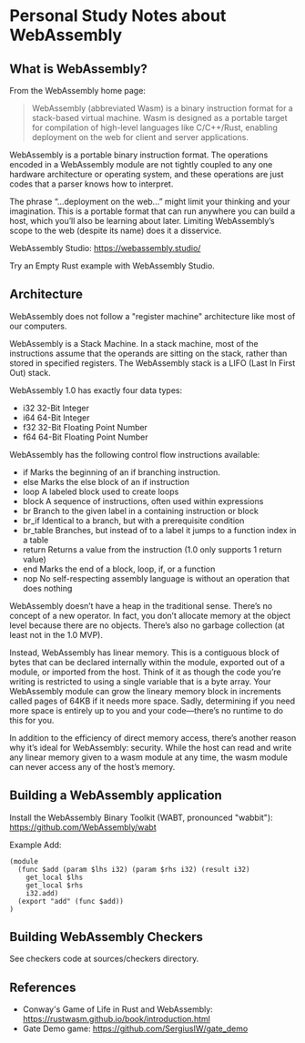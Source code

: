 # Personal Study Notes about WebAssembly

## What is WebAssembly?

From the WebAssembly home page:

> WebAssembly (abbreviated Wasm) is a binary instruction format for a stack-based virtual machine. Wasm is designed as a portable target for compilation of high-level languages like C/C++/Rust, enabling deployment on the web for client and server applications.

WebAssembly is a portable binary instruction format. The operations encoded in a WebAssembly
module are not tightly coupled to any one hardware architecture or operating
system, and these operations are just codes that a parser knows how to
interpret.

The phrase “...deployment on the web...” might limit your thinking and your
imagination. This is a portable format that can run anywhere you can build
a host, which you’ll also be learning about later. Limiting WebAssembly’s
scope to the web (despite its name) does it a disservice.

WebAssembly Studio: https://webassembly.studio/

Try an Empty Rust example with WebAssembly Studio.

## Architecture

WebAssembly does not follow a "register machine" architecture like most of our computers.

WebAssembly is a Stack Machine. In a stack machine, most of the instructions
assume that the operands are sitting on the stack, rather than stored in
specified registers. The WebAssembly stack is a LIFO (Last In First Out) stack.

WebAssembly 1.0 has exactly four data types:
- i32 32-Bit Integer
- i64 64-Bit Integer
- f32 32-Bit Floating Point Number
- f64 64-Bit Floating Point Number

WebAssembly has the following control flow instructions available:
- if Marks the beginning of an if branching instruction.
- else Marks the else block of an if instruction
- loop A labeled block used to create loops
- block A sequence of instructions, often used within expressions
- br Branch to the given label in a containing instruction or block
- br_if Identical to a branch, but with a prerequisite condition
- br_table Branches, but instead of to a label it jumps to a function index in a table
- return Returns a value from the instruction (1.0 only supports 1 return value)
- end Marks the end of a block, loop, if, or a function
- nop No self-respecting assembly language is without an operation that does nothing

WebAssembly doesn’t have a heap in the traditional sense. There’s no concept
of a new operator. In fact, you don’t allocate memory at the object level because
there are no objects. There’s also no garbage collection (at least not in the 1.0
MVP).

Instead, WebAssembly has linear memory. This is a contiguous block of bytes
that can be declared internally within the module, exported out of a module,
or imported from the host. Think of it as though the code you’re writing is
restricted to using a single variable that is a byte array. Your WebAssembly
module can grow the lineary memory block in increments called pages of
64KB if it needs more space. Sadly, determining if you need more space is
entirely up to you and your code—there’s no runtime to do this for you.

In addition to the efficiency of direct memory access, there’s another reason
why it’s ideal for WebAssembly: security. While the host can read and write
any linear memory given to a wasm module at any time, the wasm module
can never access any of the host’s memory.

## Building a WebAssembly application

Install the WebAssembly Binary Toolkit (WABT, pronounced "wabbit"): 
https://github.com/WebAssembly/wabt

Example Add:

```
(module
  (func $add (param $lhs i32) (param $rhs i32) (result i32)
    get_local $lhs
    get_local $rhs
    i32.add)
  (export "add" (func $add))
)
```

## Building WebAssembly Checkers

See checkers code at sources/checkers directory.



## References

- Conway's Game of Life in Rust and WebAssembly: https://rustwasm.github.io/book/introduction.html
- Gate Demo game: https://github.com/SergiusIW/gate_demo